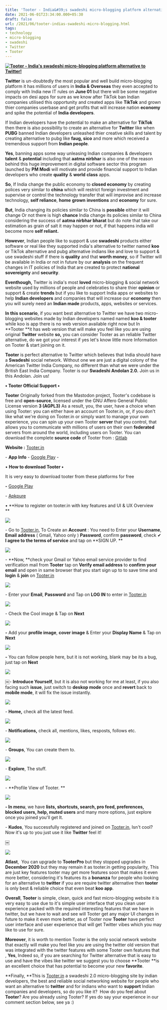 ```yaml
---
title: 'Tooter - India&#39;s swadeshi micro-blogging platform alternative to Twitter! '
date: 2021-06-01T23:34:00.000+05:30
draft: false
url: /2021/06/tooter-indias-swadeshi-micro-blogging.html
tags: 
- technology
- micro-blogging
- swadeshi
- Twitter
- Tooter
---
```


 **[![Tooter - India's swadeshi micro-blogging platform alternative to Twitter!](https://lh3.googleusercontent.com/-WndozVJc9Ro/YLZ2omBjeVI/AAAAAAAAEu0/v4YSuPELDzITQXBUxXPNQjnGlJks6Es-wCLcBGAsYHQ/s1600/1622570655804058-0.png "Tooter - India's swadeshi micro-blogging platform alternative to Twitter!")](https://lh3.googleusercontent.com/-WndozVJc9Ro/YLZ2omBjeVI/AAAAAAAAEu0/v4YSuPELDzITQXBUxXPNQjnGlJks6Es-wCLcBGAsYHQ/s1600/1622570655804058-0.png)** 

**Twitter** is un-doubtedly the most popular and well build micro-blogging platform it has millions of users in **India & Overseas** they even accepted to comply with India new IT rules on **June 01** but there will be some negative impacts on desi apps for sure as we know after TikTok ban Indian companies utilised this opportunity and created apps like **TikTok** and grown thier companies userbase and get profits that will increase nation **economy** and spike the potential of **India developers**. 

  

If Indian developers have the potential to make an alternative for **TikTok** then there is also possibility to create an alternative for **Twitter** like when **PUBG** banned Indian developers unleashed thier creative skills and talent by creating alternative to pubg like **faug, sico** and more which received a tremendous support from **Indian people**. 

  

**Yes**, banning apps some way unleasing Indian companies & developers **talent** & **potential** including that **aatma nirbhar** is also one of the reason behind this huge improvement in digital software sector this program launched by **PM Modi** will motivate and provide financial support to Indian developers who create **quality** & **world** **class** apps. 

  

**So**, If India change the public economy to **closed economy** by creating polices very similar to **china** which will restrict foreign investment and supervise or control the technology transfer that will improvise and increase technology, **self reliance**, **home** **grown** **inventions** and **economy** for sure.

  

**But**, India changing its policies similar to China is **possible** either it will change Or not there is high **chance** India change its policies similar to China considering the success of **aatma nirbhar bharat** but do note that take our estimation as grain of salt it may happen or not, if that happens india will become more **self reliant.** 

  

**However**, Indian people like to support & use **swadeshi** products either software or real like they supported india's alternative to twitter named **koo** or TikTok alternative and pubg alternative indians like and love to support & use swadeshi stuff if there is **quality** and that **worth money**, so if Twitter will be available in India or not in future by our **analysis** on the frequent changes in IT policies of India that are created to protect **national sovereignty** and **security**. 

  

**Eventhough,** Twitter is india's most **loved** micro-blogging & social network website used by millions of people and celebraties to share thier **opinion** or support & create **trends** but if you like to support India apps or websites to help **Indian developers** and companies that will increase our **economy** then you will surely need an **Indian made** products, apps, websites or services. 

  

**In this scenario**, if you want best alternative to Twitter we have two micro-blogging websites made by Indian developers named named **koo & tooter** while koo is app there is no web version available right now but In **Tooter **it has web version that will make you feel like you are using original **Twitter** website **so,** you can consider Tooter as an reliable Twitter alternative, do we got your interest if yes let's know little more Information on Tooter & start joining on it. 

  

**Tooter** is perfect alternative to Twitter which believes that India should have a **Swadeshi** social network. Without one we are just a digital colony of the American Twitter India Company, no different than what we were under the British East India Company. Tooter is our **Swadeshi Andolan 2.0.** Join us in this Andolan. Join us!  

  

**• Tooter Official Support •**

**Tooter** Originally forked from the Mastodon project, Tooter's codebase is free and **open-source**, licensed under the GNU Affero General Public License version **3 (AGPL3)** As a result, you, the user, have a choice when using Tooter: you can either have an account on Tooter.in, or, if you don't like what we're doing on Tooter.in or simply want to manage your own experience, you can spin up your own Tooter **server** that you control, that allows you to communicate with millions of users on their own **federated** servers from around the world, including users on Tooter. You can download the complete **source code** of Tooter from : [Gitlab](https://code.gab.com/gab/social/gab-social)

**Website :** [Tooter.in](http://Tooter.in)

  

\- **App Info** - [Google Play](https://play.google.com/store/apps/details?id=in.tooter.app) - 

  

• **How to download Tooter •**

It is very easy to download tooter from these platforms for free

  

**\-** [Google Play](https://play.google.com/store/apps/details?id=in.tooter.app)

\- [Apkpure](https://m.apkpure.com/tooter/in.tooter.app)  

• **How to register on tooter.in with key features and UI & UX Overview  
**

 **[![](https://lh3.googleusercontent.com/-V5-0rqU-a6I/YLZ2nrAuUJI/AAAAAAAAEuw/ij8aWDERps4G0OV3ivRE7oRLzVW9vA0ugCLcBGAsYHQ/s1600/1622570651740815-1.png)](https://lh3.googleusercontent.com/-V5-0rqU-a6I/YLZ2nrAuUJI/AAAAAAAAEuw/ij8aWDERps4G0OV3ivRE7oRLzVW9vA0ugCLcBGAsYHQ/s1600/1622570651740815-1.png)** 

\- Go to [Tooter.in](http://Tooter.in), To Create an **Account** : You need to Enter your **Username**, **Email** **address** ( Gmail, Yahoo only ) **Password**, confirm **password**, check ✔ **I agree to the terms of service** and tap on **SIGN UP. **

 **[![](https://lh3.googleusercontent.com/-8VbDnlP9oTQ/YLZ2mr9-qPI/AAAAAAAAEus/UlRNlKfXYyYareoPA6lWzYs7ba2nv8TzgCLcBGAsYHQ/s1600/1622570647555521-2.png)](https://lh3.googleusercontent.com/-8VbDnlP9oTQ/YLZ2mr9-qPI/AAAAAAAAEus/UlRNlKfXYyYareoPA6lWzYs7ba2nv8TzgCLcBGAsYHQ/s1600/1622570647555521-2.png)** 

\- **Now, **check your Gmail or Yahoo email service provider to find verification mail from **Tooter** tap on **Verify email address** to **confirm your email** and open in same browser that you start sign up to to save time and **login** & **join** on [Tooter.in](http://Tooter.in)

  

 [![](https://lh3.googleusercontent.com/-H8kEQXeS7tQ/YLZ2lo-xfeI/AAAAAAAAEuo/Yh8C2vywcmo8V4FAWxn8oeixysQNXt4_ACLcBGAsYHQ/s1600/1622570643353075-3.png)](https://lh3.googleusercontent.com/-H8kEQXeS7tQ/YLZ2lo-xfeI/AAAAAAAAEuo/Yh8C2vywcmo8V4FAWxn8oeixysQNXt4_ACLcBGAsYHQ/s1600/1622570643353075-3.png) 

  

\- Enter your **Email**, **Password** and Tap on **LOG IN** to enter in [Tooter.in](http://Tooter.in)

  

 [![](https://lh3.googleusercontent.com/-6gpXTr5rSqk/YLZ2kr-yvLI/AAAAAAAAEuk/kAzfallSS2UPC4PKPr54WOzvwdGPjLVBwCLcBGAsYHQ/s1600/1622570638083509-4.png)](https://lh3.googleusercontent.com/-6gpXTr5rSqk/YLZ2kr-yvLI/AAAAAAAAEuk/kAzfallSS2UPC4PKPr54WOzvwdGPjLVBwCLcBGAsYHQ/s1600/1622570638083509-4.png) 

  

\- Check the Cool image & Tap on **Next**

 **[![](https://lh3.googleusercontent.com/-VIerft_FX1s/YLZ2jbof8QI/AAAAAAAAEug/7CF_NKF-cpM-QLgqC8rZv1u6_tM3NTbJQCLcBGAsYHQ/s1600/1622570633736110-5.png)](https://lh3.googleusercontent.com/-VIerft_FX1s/YLZ2jbof8QI/AAAAAAAAEug/7CF_NKF-cpM-QLgqC8rZv1u6_tM3NTbJQCLcBGAsYHQ/s1600/1622570633736110-5.png)** 

**\-** Add your **profile image**, **cover image** & Enter your **Display Name** & Tap on **Next**

 **[![](https://lh3.googleusercontent.com/-xCPgIQjLp_I/YLZ2iMhX5jI/AAAAAAAAEuc/WpAVE7QjOCMrQra_XRyWhyaxrV2PlwT3wCLcBGAsYHQ/s1600/1622570630168353-6.png)](https://lh3.googleusercontent.com/-xCPgIQjLp_I/YLZ2iMhX5jI/AAAAAAAAEuc/WpAVE7QjOCMrQra_XRyWhyaxrV2PlwT3wCLcBGAsYHQ/s1600/1622570630168353-6.png)** 

**\-** You can follow people here, but it is not working, blank may be its a bug, just tap on **Next** 

  

 [![](https://lh3.googleusercontent.com/-tFx0aGJjNcw/YLZ2hehDebI/AAAAAAAAEuY/5hPdw0Z1lFAZID9nKZ2SUJBbyoyhGhfQACLcBGAsYHQ/s1600/1622570625120359-7.png)](https://lh3.googleusercontent.com/-tFx0aGJjNcw/YLZ2hehDebI/AAAAAAAAEuY/5hPdw0Z1lFAZID9nKZ2SUJBbyoyhGhfQACLcBGAsYHQ/s1600/1622570625120359-7.png) 

  

￼- **Introduce Yourself**, but it is also not working for me at least, if you also facing such **issue**, just switch to **deskop mode** once and **revert** back to **mobile mode**, it will fix the issue instantly. 

  

 [![](https://lh3.googleusercontent.com/-bD6vPbYAGBU/YLZ2ffl5a7I/AAAAAAAAEuU/AKLSb38ZiZstwidhAGxq2S00aeWKv3kqgCLcBGAsYHQ/s1600/1622570617667980-8.png)](https://lh3.googleusercontent.com/-bD6vPbYAGBU/YLZ2ffl5a7I/AAAAAAAAEuU/AKLSb38ZiZstwidhAGxq2S00aeWKv3kqgCLcBGAsYHQ/s1600/1622570617667980-8.png) 

  

\- **Home,** check all the latest feed. 

  

 [![](https://lh3.googleusercontent.com/-y-0T0PR_cKk/YLZ2eG6_a_I/AAAAAAAAEuQ/qH9v_MOaYIwpV5At96AABojDudUhLUfEwCLcBGAsYHQ/s1600/1622570613732394-9.png)](https://lh3.googleusercontent.com/-y-0T0PR_cKk/YLZ2eG6_a_I/AAAAAAAAEuQ/qH9v_MOaYIwpV5At96AABojDudUhLUfEwCLcBGAsYHQ/s1600/1622570613732394-9.png) 

  

\- **Notifications,** check all, mentions, likes, resposts, follows etc. 

  

 [![](https://lh3.googleusercontent.com/--65sdL6pdgs/YLZ2dCNiWDI/AAAAAAAAEuM/bPWIAPHoKGkYp9MxrfbDIY08htO0oyoPwCLcBGAsYHQ/s1600/1622570609636867-10.png)](https://lh3.googleusercontent.com/--65sdL6pdgs/YLZ2dCNiWDI/AAAAAAAAEuM/bPWIAPHoKGkYp9MxrfbDIY08htO0oyoPwCLcBGAsYHQ/s1600/1622570609636867-10.png) 

  

\- **Groups**, You can create them to. 

  

 [![](https://lh3.googleusercontent.com/-hQvY-eEZaeU/YLZ2cPf9-YI/AAAAAAAAEuI/gfdRaCdfa80-jynmOG2fRFpr7Zuj0nDMQCLcBGAsYHQ/s1600/1622570605525329-11.png)](https://lh3.googleusercontent.com/-hQvY-eEZaeU/YLZ2cPf9-YI/AAAAAAAAEuI/gfdRaCdfa80-jynmOG2fRFpr7Zuj0nDMQCLcBGAsYHQ/s1600/1622570605525329-11.png) 

  

\- **Explore**, The stuff. 

  

 [![](https://lh3.googleusercontent.com/-yWgLTHiIY3E/YLZ2bKPiN9I/AAAAAAAAEuE/3h7eZFea9rET1NJ5WkZ-kJGyL2VGgGEVQCLcBGAsYHQ/s1600/1622570600739285-12.png)](https://lh3.googleusercontent.com/-yWgLTHiIY3E/YLZ2bKPiN9I/AAAAAAAAEuE/3h7eZFea9rET1NJ5WkZ-kJGyL2VGgGEVQCLcBGAsYHQ/s1600/1622570600739285-12.png) 

  

\- **Profile View of Tooter. **

 **[![](https://lh3.googleusercontent.com/-7O1thxOeR8E/YLZ2Z1ra1JI/AAAAAAAAEuA/FDc5uJztU_kK0r6QxHqIisSStAapwdbHACLcBGAsYHQ/s1600/1622570596735804-13.png)](https://lh3.googleusercontent.com/-7O1thxOeR8E/YLZ2Z1ra1JI/AAAAAAAAEuA/FDc5uJztU_kK0r6QxHqIisSStAapwdbHACLcBGAsYHQ/s1600/1622570596735804-13.png)** 

**\- In menu**, we have **lists, shortcuts, search, pro feed, preferences, blocked users, help, muted users** and many more options, just explore once you joined you'll get It. 

  

\- **Kudos**, You successfully registered and joined on [Tooter.in](http://Tooter.in), Isn't cool? Now it's up to you just use it like **Twitter** feel it! 

  

￼

 [![](https://lh3.googleusercontent.com/-VDhluiTtIdI/YLZ2Y3G22AI/AAAAAAAAEt8/oMNsGC08ycQ1BRMlQnoanCj0ncabpZlVwCLcBGAsYHQ/s1600/1622570591590738-14.png)](https://lh3.googleusercontent.com/-VDhluiTtIdI/YLZ2Y3G22AI/AAAAAAAAEt8/oMNsGC08ycQ1BRMlQnoanCj0ncabpZlVwCLcBGAsYHQ/s1600/1622570591590738-14.png) 

  

  

  

**Atlast**,  You can upgrade to **TooterPro** but they stopped upgrades in **December 2020** but they may remain it as tooter.in getting popularity, This are just key features tooter may get more features soon that makes it even more better, considering it's features its a **bonanza** for people who looking for an alternative to **twitter** if you are require twitter alternative then **tooter** is only best & reliable choice that even beat **koo app**.

  

**Overall**, **Tooter** is simple, clean, quick and fast micro-blogging website it is very easy to use due to it's simple user interface that you clean user experience packed with the required interesting features that we have in twitter, but we have to wait and see will Tooter get any major UI changes in future to make it even more better, as of Tooter now **Tooter** have perfect user interface and user experience that will get Twitter vibes which you may like to use for sure.   

  

  

**Moreover**, it is worth to mention Tooter is the only social network website that exactly will make you feel like you are using the twitter old version that was integrated with the twitter features with some Tooter own features that , **Yes**, Indeed so, if you are searching for Twitter alternative that is easy to use and have the vibes like twitter we suggest you to choose **Tooter **is an excellent choice that has potential to become your new **favorite**. 

  

**Finally, **This is [Tooter.in](http://Tooter.in) a swadeshi 2.0 micro-blogging site by indian developers, the best and reliable social networking website for people who want an alternative to **twitter** and for indians who want to **support** Indian companies and developers, so do you like it?  How do you feel about **Tooter**? Are you already using Tooter? If yes do say your experience in our comment section below, see ya :)